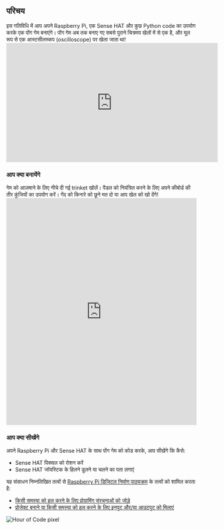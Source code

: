 ## परिचय

इस गतिविधि में आप अपने Raspberry Pi, एक Sense HAT और कुछ Python code का उपयोग करके एक पोंग गेम बनाएंगे। पोंग गेम अब तक बनाए गए सबसे पुराने चित्रमय खेलों में से एक है, और मूल रूप से एक आस्टसीलस्कप (oscilloscope) पर खेला जाता था! <iframe width="560" height="315" src="https://www.youtube.com/embed/bzEBOjvA11w" frameborder="0" allowfullscreen></iframe>

### आप क्या बनायेंगे

गेम को आज़माने के लिए नीचे दी गई trinket खोलें। पैडल को नियंत्रित करने के लिए अपने कीबोर्ड की तीर कुंजियों का उपयोग करें। गेंद को किनारे को छूने मत दो या आप खेल को खो देंगे! <iframe src="https://trinket.io/embed/python/546e658d41?outputOnly=true&runOption=run&start=result" width="100%" height="600" frameborder="0" marginwidth="0" marginheight="0" allowfullscreen></iframe>

### आप क्या सीखेंगे
अपने Raspberry Pi और Sense HAT के साथ पोंग गेम को कोड करके, आप सीखेंगे कि कैसे:

- Sense HAT पिक्सल को रोशन करें
- Sense HAT जॉयस्टिक के हिलने डुलने या चलने का पता लगाएं

यह संसाधन निम्नलिखित तत्वों से [Raspberry Pi डिजिटल निर्माण पाठ्यक्रम](https://www.raspberrypi.org/curriculum/) के तत्वों को शामिल करता है:

- [किसी समस्या को हल करने के लिए प्रोग्रामिंग संरचनाओं को जोड़े](https://www.raspberrypi.org/curriculum/programming/builder)
- [प्रोजेक्ट बनाने या किसी समस्या को हल करने के लिए इनपुट और/या आउटपुट को मिलाएं](https://www.raspberrypi.org/curriculum/physical-computing/builder)

![Hour of Code pixel](http://code.org/api/hour/begin_raspberrypi_pong.png)
